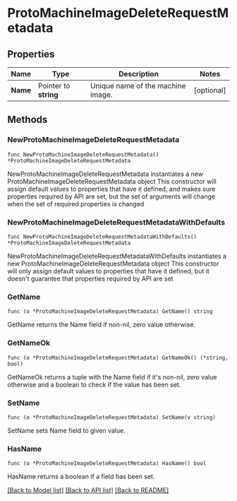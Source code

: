# ProtoMachineImageDeleteRequestMetadata

## Properties

Name | Type | Description | Notes
------------ | ------------- | ------------- | -------------
**Name** | Pointer to **string** | Unique name of the machine image. | [optional] 

## Methods

### NewProtoMachineImageDeleteRequestMetadata

`func NewProtoMachineImageDeleteRequestMetadata() *ProtoMachineImageDeleteRequestMetadata`

NewProtoMachineImageDeleteRequestMetadata instantiates a new ProtoMachineImageDeleteRequestMetadata object
This constructor will assign default values to properties that have it defined,
and makes sure properties required by API are set, but the set of arguments
will change when the set of required properties is changed

### NewProtoMachineImageDeleteRequestMetadataWithDefaults

`func NewProtoMachineImageDeleteRequestMetadataWithDefaults() *ProtoMachineImageDeleteRequestMetadata`

NewProtoMachineImageDeleteRequestMetadataWithDefaults instantiates a new ProtoMachineImageDeleteRequestMetadata object
This constructor will only assign default values to properties that have it defined,
but it doesn't guarantee that properties required by API are set

### GetName

`func (o *ProtoMachineImageDeleteRequestMetadata) GetName() string`

GetName returns the Name field if non-nil, zero value otherwise.

### GetNameOk

`func (o *ProtoMachineImageDeleteRequestMetadata) GetNameOk() (*string, bool)`

GetNameOk returns a tuple with the Name field if it's non-nil, zero value otherwise
and a boolean to check if the value has been set.

### SetName

`func (o *ProtoMachineImageDeleteRequestMetadata) SetName(v string)`

SetName sets Name field to given value.

### HasName

`func (o *ProtoMachineImageDeleteRequestMetadata) HasName() bool`

HasName returns a boolean if a field has been set.


[[Back to Model list]](../README.md#documentation-for-models) [[Back to API list]](../README.md#documentation-for-api-endpoints) [[Back to README]](../README.md)


